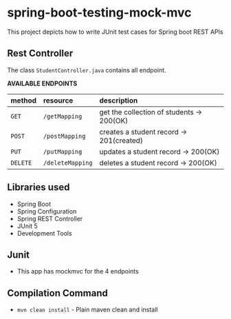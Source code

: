 # spring-boot-testing-mock-mvc
This project depicts  how to write JUnit test cases for Spring boot REST APIs

## Rest Controller
The class `StudentController.java` contains all endpoint.

**AVAILABLE ENDPOINTS**

| method            | resource          | description                                                                                   |
|:------------------|:------------------|:----------------------------------------------------------------------------------------------|
| `GET`			| `/getMapping`		| get the collection of students -> 200(OK)														|
| `POST`		| `/postMapping`		| creates a student record -> 201(created)														|
| `PUT`			| `/putMapping`	| updates a student record -> 200(OK)		|
| `DELETE`		| `/deleteMapping`	| deletes a student record -> 200(OK)		|

## Libraries used
- Spring Boot
- Spring Configuration
- Spring REST Controller
- JUnit 5
- Development Tools

## Junit
- This app has mockmvc for the 4 endpoints

## Compilation Command
- `mvn clean install` - Plain maven clean and install